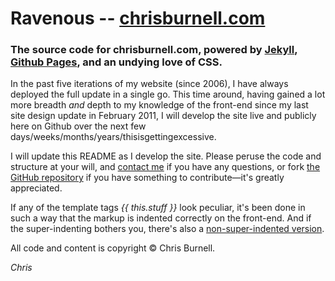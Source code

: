 # Ravenous -- [chrisburnell.com](http://chrisburnell.com)
### The source code for chrisburnell.com, powered by [Jekyll](http://jekyllrb.com), [Github Pages](http://pages.github.com), and an undying love of CSS.

In the past five iterations of my website (since 2006), I have always deployed the full update in a single go. This time around, having gained a lot more breadth *and* depth to my knowledge of the front-end since my last site design update in February 2011, I will develop the site live and publicly here on Github over the next few days/weeks/months/years/thisisgettingexcessive.

I will update this README as I develop the site. Please peruse the code and structure at your will, and [contact me](mailto:me@chrisburnell.com) if you have any questions, or fork [the GitHub repository](https://github.com/chrisburnell/chrisburnell.github.io) if you have something to contribute&mdash;it's greatly appreciated.

If any of the template tags *{{ this.stuff }}* look peculiar, it's been done in such a way that the markup is indented correctly on the front-end. And if the super-indenting bothers you, there's also a [non-super-indented version](https://github.com/chrisburnell/chrisburnell.github.io/blob/master/css/ravenous.noindent.css).

All code and content is copyright &copy; Chris Burnell.

*Chris*
